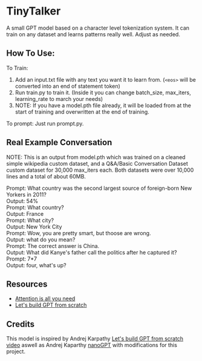 # TinyTalker
A small GPT model based on a character level tokenization system. It can train on any dataset and learns patterns really well. Adjust as needed.

## How To Use:
To Train:
1) Add an input.txt file with any text you want it to learn from. (`<eos>` will be converted into an end of statement token)
2) Run train.py to train it. (Inside it you can change batch_size, max_iters, learning_rate to march your needs)
3) NOTE: If you have a model.pth file already, it will be loaded from at the start of training and overwritten at the end of training.

To prompt:
Just run prompt.py.

## Real Example Conversation 
NOTE: This is an output from model.pth which was trained on a cleaned simple wikipedia custom dataset, and a Q&A/Basic Conversation Dataset custom dataset for 30,000 max_iters each. Both datasets were over 10,000 lines and a total of about 60MB.

Prompt: What country was the second largest source of foreign-born New Yorkers in 2011?<br>
Output: 54%<br>
Prompt: What country?<br>
Output: France<br>
Prompt: What city?<br>
Output: New York City<br>
Prompt: Wow, you are pretty smart, but thoose are wrong.<br>
Output: what do you mean?<br>
Prompt: The correct answer is China.<br>
Output: What did Kanye's father call the politics after he captured it?<br>
Prompt: 7*7<br>
Output: four, what's up?

## Resources
- [Attention is all you need](https://arxiv.org/abs/1706.03762)
- [Let's build GPT from scratch](https://youtu.be/kCc8FmEb1nY)

## Credits
This model is inspired by Andrej Karpathy [Let's build GPT from scratch video](https://youtu.be/kCc8FmEb1nY) aswell as Andrej Kaparthy [nanoGPT](https://github.com/karpathy/nanoGPT/) with modifications for this project.
